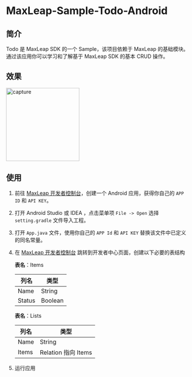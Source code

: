 # MaxLeap-Sample-Todo-Android

## 简介

Todo 是 MaxLeap SDK 的一个 Sample，该项目依赖于 MaxLeap 的基础模块。通过该应用你可以学习和了解基于 MaxLeap SDK 的基本 CRUD 操作。

## 效果

<img src="capture/todos.gif" alt="capture" style="width: 200px;"/>

## 使用

1. 前往 [MaxLeap 开发者控制台](https://maxleap.cn)，创建一个 Android 应用，获得你自己的 `APP ID` 和 `API KEY`。

2. 打开 Android Studio 或 IDEA ，点击菜单项 `File -> Open` 选择 `setting.gradle` 文件导入工程。

3. 打开 `App.java` 文件，使用你自己的 `APP Id` 和 `API KEY` 替换该文件中已定义的同名常量。

4. 在 [MaxLeap 开发者控制台](https://maxleap.cn) 跳转到开发者中心页面，创建以下必要的表结构

	**表名**：Items

	列名 | 类型
    -----|-----
    Name | String
    Status | Boolean

    **表名**：Lists

	列名 | 类型
    -----|-----
    Name | String
    Items | Relation 指向 Items

5. 运行应用


